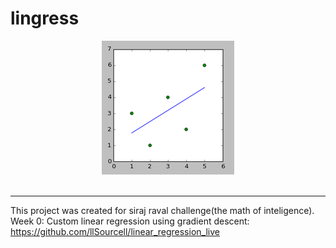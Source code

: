 # lingress
<div align="center">
  <img src="https://github.com/jrabello/lingress/raw/master/img/linear-regression.png"><br><br>
</div>

-----------------
This project was created for siraj raval challenge(the math of inteligence).
Week 0:
Custom linear regression using gradient descent:
https://github.com/llSourcell/linear_regression_live
